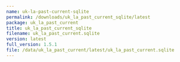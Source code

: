 ```yaml
---
name: uk-la-past-current-sqlite
permalink: /downloads/uk_la_past_current_sqlite/latest
package: uk_la_past_current
title: uk_la_past_current_sqlite
filename: uk_la_past_current.sqlite
version: latest
full_version: 1.5.1
file: /data/uk_la_past_current/latest/uk_la_past_current.sqlite
---
```

